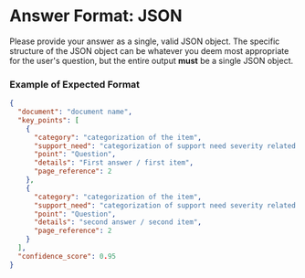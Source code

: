 # Answer Format: JSON

Please provide your answer as a single, valid JSON object. The specific structure of the JSON object can be whatever you deem most appropriate for the user's question, but the entire output **must** be a single JSON object.

### Example of Expected Format

```json
{
  "document": "document name",
  "key_points": [
    {
      "category": "categorization of the item",
      "support_need": "categorization of support need severity related to the item, very high, high, minor, no need, not relevant",
      "point": "Question",
      "details": "First answer / first item",
      "page_reference": 2
    },
    {
      "category": "categorization of the item",
      "support_need": "categorization of support need severity related to the item, very high, high, minor, no need, not relevant",
      "point": "Question",
      "details": "second answer / second item",
      "page_reference": 2
    }
  ],
  "confidence_score": 0.95
}
```
